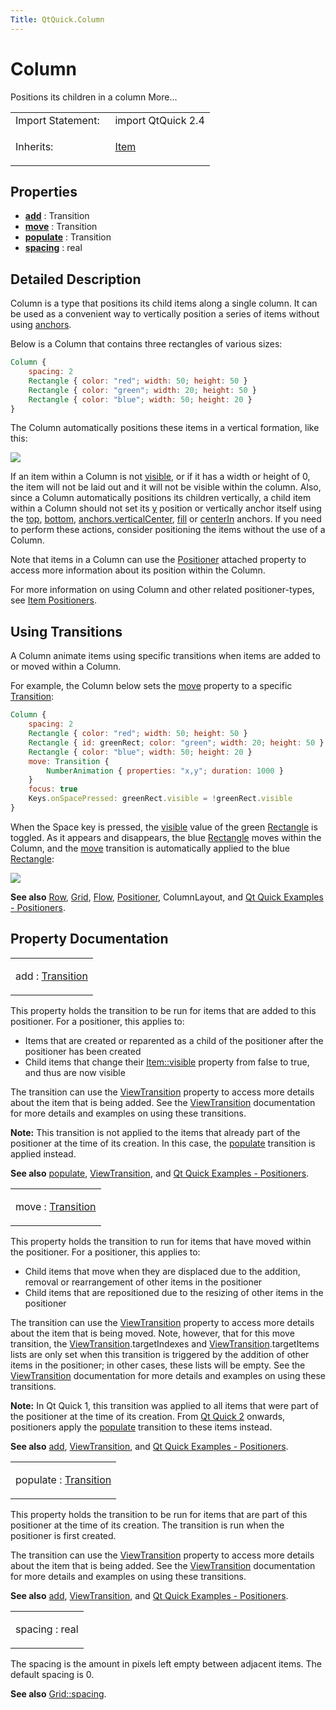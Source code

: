 ```yaml
---
Title: QtQuick.Column
---
```

        
Column
======

<span class="subtitle"></span>
Positions its children in a column More...

<table>
<colgroup>
<col width="50%" />
<col width="50%" />
</colgroup>
<tbody>
<tr class="odd">
<td>Import Statement:</td>
<td>import QtQuick 2.4</td>
</tr>
<tr class="even">
<td>Inherits:</td>
<td><p><a href="QtQuick.Item.md">Item</a></p></td>
</tr>
</tbody>
</table>

<span id="properties"></span>
Properties
----------

-   ****[add](#add-prop)**** : Transition
-   ****[move](#move-prop)**** : Transition
-   ****[populate](#populate-prop)**** : Transition
-   ****[spacing](#spacing-prop)**** : real

<span id="details"></span>
Detailed Description
--------------------

Column is a type that positions its child items along a single column. It can be used as a convenient way to vertically position a series of items without using [anchors](../QtQuick.qtquick-positioning-anchors.md).

Below is a Column that contains three rectangles of various sizes:

``` qml
Column {
    spacing: 2
    Rectangle { color: "red"; width: 50; height: 50 }
    Rectangle { color: "green"; width: 20; height: 50 }
    Rectangle { color: "blue"; width: 50; height: 20 }
}
```

The Column automatically positions these items in a vertical formation, like this:

![](https://developer.ubuntu.com/static/devportal_uploaded/f1d650e8-ca21-49f8-a80b-51a352bb27a5-api/apps/qml/sdk-15.04.1/QtQuick.Column/images/verticalpositioner_example.png)

If an item within a Column is not [visible](../QtQuick.Item.md#visible-prop), or if it has a width or height of 0, the item will not be laid out and it will not be visible within the column. Also, since a Column automatically positions its children vertically, a child item within a Column should not set its [y](../QtQuick.Item.md#y-prop) position or vertically anchor itself using the [top](../QtQuick.Item.md#anchors.top-prop), [bottom](../QtQuick.Item.md#anchors.bottom-prop), [anchors.verticalCenter](../QtQuick.Item.md#anchors.verticalCenter-prop), [fill](../QtQuick.Item.md#anchors.fill-prop) or [centerIn](../QtQuick.Item.md#anchors.centerIn-prop) anchors. If you need to perform these actions, consider positioning the items without the use of a Column.

Note that items in a Column can use the [Positioner](../QtQuick.Positioner.md) attached property to access more information about its position within the Column.

For more information on using Column and other related positioner-types, see [Item Positioners](../QtQuick.qtquick-positioning-layouts.md).

<span id="using-transitions"></span>
Using Transitions
-----------------

A Column animate items using specific transitions when items are added to or moved within a Column.

For example, the Column below sets the [move](#move-prop) property to a specific [Transition](../QtQuick.qmlexampletoggleswitch.md#transition):

``` qml
Column {
    spacing: 2
    Rectangle { color: "red"; width: 50; height: 50 }
    Rectangle { id: greenRect; color: "green"; width: 20; height: 50 }
    Rectangle { color: "blue"; width: 50; height: 20 }
    move: Transition {
        NumberAnimation { properties: "x,y"; duration: 1000 }
    }
    focus: true
    Keys.onSpacePressed: greenRect.visible = !greenRect.visible
}
```

When the Space key is pressed, the [visible](../QtQuick.Item.md#visible-prop) value of the green [Rectangle](../QtQuick.Rectangle.md) is toggled. As it appears and disappears, the blue [Rectangle](../QtQuick.Rectangle.md) moves within the Column, and the [move](#move-prop) transition is automatically applied to the blue [Rectangle](../QtQuick.Rectangle.md):

![](https://developer.ubuntu.com/static/devportal_uploaded/ce3dfaf1-3f25-4cbd-9556-d6275a62d63b-api/apps/qml/sdk-15.04.1/QtQuick.Column/images/verticalpositioner_transition.gif)

**See also** [Row](../QtQuick.qtquick-positioning-layouts.md#row), [Grid](../QtQuick.qtquick-positioning-layouts.md#grid), [Flow](../QtQuick.qtquick-positioning-layouts.md#flow), [Positioner](../QtQuick.Positioner.md), ColumnLayout, and [Qt Quick Examples - Positioners](https://developer.ubuntu.comapps/qml/sdk-15.04.1/QtQuick.positioners/).

Property Documentation
----------------------

<table>
<colgroup>
<col width="100%" />
</colgroup>
<tbody>
<tr class="odd">
<td><p><span id="add-prop"></span><span class="name">add</span> : <span class="type"><a href="QtQuick.Transition.md">Transition</a></span></p></td>
</tr>
</tbody>
</table>

This property holds the transition to be run for items that are added to this positioner. For a positioner, this applies to:

-   Items that are created or reparented as a child of the positioner after the positioner has been created
-   Child items that change their [Item::visible](../QtQuick.Item.md#visible-prop) property from false to true, and thus are now visible

The transition can use the [ViewTransition](../QtQuick.ViewTransition.md) property to access more details about the item that is being added. See the [ViewTransition](../QtQuick.ViewTransition.md) documentation for more details and examples on using these transitions.

**Note:** This transition is not applied to the items that already part of the positioner at the time of its creation. In this case, the [populate](#populate-prop) transition is applied instead.

**See also** [populate](#populate-prop), [ViewTransition](../QtQuick.ViewTransition.md), and [Qt Quick Examples - Positioners](https://developer.ubuntu.comapps/qml/sdk-15.04.1/QtQuick.positioners/).

<table>
<colgroup>
<col width="100%" />
</colgroup>
<tbody>
<tr class="odd">
<td><p><span id="move-prop"></span><span class="name">move</span> : <span class="type"><a href="QtQuick.Transition.md">Transition</a></span></p></td>
</tr>
</tbody>
</table>

This property holds the transition to run for items that have moved within the positioner. For a positioner, this applies to:

-   Child items that move when they are displaced due to the addition, removal or rearrangement of other items in the positioner
-   Child items that are repositioned due to the resizing of other items in the positioner

The transition can use the [ViewTransition](../QtQuick.ViewTransition.md) property to access more details about the item that is being moved. Note, however, that for this move transition, the [ViewTransition](../QtQuick.ViewTransition.md).targetIndexes and [ViewTransition](../QtQuick.ViewTransition.md).targetItems lists are only set when this transition is triggered by the addition of other items in the positioner; in other cases, these lists will be empty. See the [ViewTransition](../QtQuick.ViewTransition.md) documentation for more details and examples on using these transitions.

**Note:** In Qt Quick 1, this transition was applied to all items that were part of the positioner at the time of its creation. From [Qt Quick 2](../QtQuick.qtquick-index.md) onwards, positioners apply the [populate](#populate-prop) transition to these items instead.

**See also** [add](#add-prop), [ViewTransition](../QtQuick.ViewTransition.md), and [Qt Quick Examples - Positioners](https://developer.ubuntu.comapps/qml/sdk-15.04.1/QtQuick.positioners/).

<table>
<colgroup>
<col width="100%" />
</colgroup>
<tbody>
<tr class="odd">
<td><p><span id="populate-prop"></span><span class="name">populate</span> : <span class="type"><a href="QtQuick.Transition.md">Transition</a></span></p></td>
</tr>
</tbody>
</table>

This property holds the transition to be run for items that are part of this positioner at the time of its creation. The transition is run when the positioner is first created.

The transition can use the [ViewTransition](../QtQuick.ViewTransition.md) property to access more details about the item that is being added. See the [ViewTransition](../QtQuick.ViewTransition.md) documentation for more details and examples on using these transitions.

**See also** [add](#add-prop), [ViewTransition](../QtQuick.ViewTransition.md), and [Qt Quick Examples - Positioners](https://developer.ubuntu.comapps/qml/sdk-15.04.1/QtQuick.positioners/).

<table>
<colgroup>
<col width="100%" />
</colgroup>
<tbody>
<tr class="odd">
<td><p><span id="spacing-prop"></span><span class="name">spacing</span> : <span class="type">real</span></p></td>
</tr>
</tbody>
</table>

The spacing is the amount in pixels left empty between adjacent items. The default spacing is 0.

**See also** [Grid::spacing](../QtQuick.Grid.md#spacing-prop).

